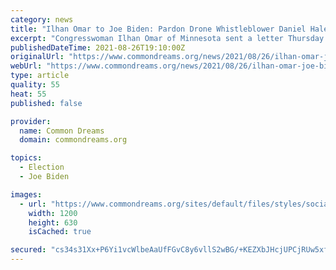 ```yaml
---
category: news
title: "Ilhan Omar to Joe Biden: Pardon Drone Whistleblower Daniel Hale"
excerpt: "Congresswoman Ilhan Omar of Minnesota sent a letter Thursday calling on President Joe Biden to grant a full pardon to former Air Force intelligence analyst Daniel Hale, who was sentenced to nearly four years in prison last month for leaking classified documents that helped expose the horrors inflicted by the U."
publishedDateTime: 2021-08-26T19:10:00Z
originalUrl: "https://www.commondreams.org/news/2021/08/26/ilhan-omar-joe-biden-pardon-drone-whistleblower-daniel-hale"
webUrl: "https://www.commondreams.org/news/2021/08/26/ilhan-omar-joe-biden-pardon-drone-whistleblower-daniel-hale"
type: article
quality: 55
heat: 55
published: false

provider:
  name: Common Dreams
  domain: commondreams.org

topics:
  - Election
  - Joe Biden

images:
  - url: "https://www.commondreams.org/sites/default/files/styles/social_share_image/public/2021-06/GettyImages-1232419495%281%29_0.jpg?h=7b26866a&itok=SECvlUxG"
    width: 1200
    height: 630
    isCached: true

secured: "cs34s31Xx+P6Yi1vcWlbeAaUfFGvC8y6vllS2wBG/+KEZXbJHcjUPCjRUw5xfWhF9g8FyF+R53nmglXRmKI8BfrCGFbIh9AdFIyya99RaACcvOtWK15mLgXLp9mWfB7xivSAbM32JIYzl3CPdj6op2JRHLE3M3GQzucS254/OyYDmBJDs/4auUzhFpfI9sj8GlaS9X3alTtUJmBbQCEUDQHSX9P1ExKL7101pB5thW+zjJ6shmZiI+mysBhnzKRNx3MjsSfJxGwe6eItfHOHLuzVyJyRhA3LQSXG9hI2jSzrQJKlfTXLpSnF9/1EEJ5jNydUjI2xEdCZnwlO5XZyo8Z0I5NfAYaVsoT8AYaxlGg=;eT1lGKCqhfVXBeN17kpCWA=="
---
```


